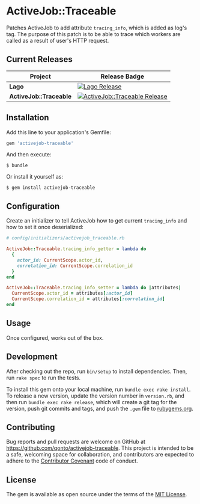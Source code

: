 # ActiveJob::Traceable

Patches ActiveJob to add attribute `tracing_info`, which is added as log's tag.
The purpose of this patch is to be able to trace which workers are called as a result of user's HTTP request.

## Current Releases

| Project            | Release Badge                                                                                       |
|--------------------|-----------------------------------------------------------------------------------------------------|
| **Lago**           | [![Lago Release](https://img.shields.io/github/v/release/getlago/lago)](https://github.com/getlago/lago/releases) |
| **ActiveJob::Traceable**     | [![ActiveJob::Traceable Release](https://img.shields.io/github/v/release/getlago/activejob-traceable)](https://github.com/getlago/activejob-traceable/releases) |

## Installation

Add this line to your application's Gemfile:

```ruby
gem 'activejob-traceable'
```

And then execute:

    $ bundle

Or install it yourself as:

    $ gem install activejob-traceable

## Configuration

Create an initializer to tell ActiveJob how to get current `tracing_info` and how to set it once deserialized:

```ruby
# config/initializers/activejob_traceable.rb

ActiveJob::Traceable.tracing_info_getter = lambda do
  {
    actor_id: CurrentScope.actor_id,
    correlation_id: CurrentScope.correlation_id
  }
end

ActiveJob::Traceable.tracing_info_setter = lambda do |attributes|
  CurrentScope.actor_id = attributes[:actor_id]
  CurrentScope.correlation_id = attributes[:correlation_id]
end
```

## Usage

Once configured, works out of the box.

## Development

After checking out the repo, run `bin/setup` to install dependencies. Then, run `rake spec` to run the tests.

To install this gem onto your local machine, run `bundle exec rake install`. To release a new version, update the version number in `version.rb`, and then run `bundle exec rake release`, which will create a git tag for the version, push git commits and tags, and push the `.gem` file to [rubygems.org](https://rubygems.org).

## Contributing

Bug reports and pull requests are welcome on GitHub at https://github.com/qonto/activejob-traceable. This project is intended to be a safe, welcoming space for collaboration, and contributors are expected to adhere to the [Contributor Covenant](http://contributor-covenant.org) code of conduct.

## License

The gem is available as open source under the terms of the [MIT License](https://opensource.org/licenses/MIT).
